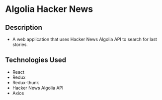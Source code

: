 # Algolia Hacker News

## Description
  * A web application that uses Hacker News Algolia API to search for last stories.
 
 
 ## Technologies Used
  * React
  * Redux
  * Redux-thunk
  * Hacker News Algolia API
  * Axios 
 
